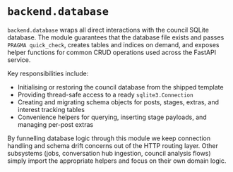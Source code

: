 # `backend.database`

`backend.database` wraps all direct interactions with the council SQLite
database.  The module guarantees that the database file exists and passes
`PRAGMA quick_check`, creates tables and indices on demand, and exposes helper
functions for common CRUD operations used across the FastAPI service.

Key responsibilities include:

- Initialising or restoring the council database from the shipped template
- Providing thread-safe access to a ready `sqlite3.Connection`
- Creating and migrating schema objects for posts, stages, extras, and interest
  tracking tables
- Convenience helpers for querying, inserting stage payloads, and managing
  per-post extras

By funnelling database logic through this module we keep connection handling and
schema drift concerns out of the HTTP routing layer.  Other subsystems (jobs,
conversation hub ingestion, council analysis flows) simply import the
appropriate helpers and focus on their own domain logic.
